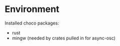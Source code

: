 
# Environment

Installed choco packages:

- rust
- mingw (needed by crates pulled in for async-osc)
